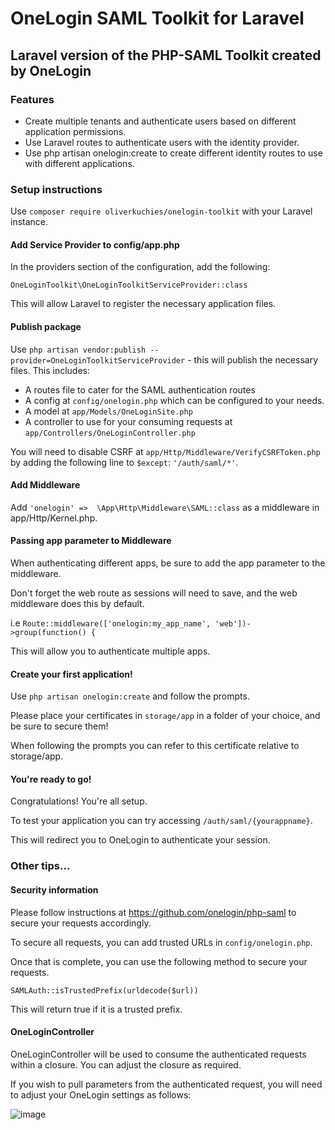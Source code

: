 # OneLogin SAML Toolkit for Laravel
## Laravel version of the PHP-SAML Toolkit created by OneLogin

### Features 
- Create multiple tenants and authenticate users based on different application permissions.
- Use Laravel routes to authenticate users with the identity provider.
- Use php artisan onelogin:create to create different identity routes to use with different applications.

### Setup instructions
Use `composer require oliverkuchies/onelogin-toolkit` with your Laravel instance.

#### Add Service Provider to config/app.php
In the providers section of the configuration, add the following:

`OneLoginToolkit\OneLoginToolkitServiceProvider::class`

This will allow Laravel to register the necessary application files.

#### Publish package
Use `php artisan vendor:publish --provider=OneLoginToolkitServiceProvider` - this will publish the necessary files.
This includes: 
- A routes file to cater for the SAML authentication routes
- A config at `config/onelogin.php` which can be configured to your needs.
- A model at `app/Models/OneLoginSite.php`
- A controller to use for your consuming requests at `app/Controllers/OneLoginController.php`

You will need to disable CSRF at `app/Http/Middleware/VerifyCSRFToken.php` by adding the following line to `$except`:
`'/auth/saml/*'`.

#### Add Middleware

Add `'onelogin' =>  \App\Http\Middleware\SAML::class` as a middleware in app/Http/Kernel.php.

#### Passing app parameter to Middleware

When authenticating different apps, be sure to add the app parameter to the middleware.

Don't forget the web route as sessions will need to save, and the web middleware does this by default.

i.e `Route::middleware(['onelogin:my_app_name', 'web'])->group(function() {`

This will allow you to authenticate multiple apps.

#### Create your first application! 
Use `php artisan onelogin:create` and follow the prompts.

Please place your certificates in `storage/app` in a folder of your choice, and be sure to secure them!

When following the prompts you can refer to this certificate relative to storage/app.

#### You're ready to go!
Congratulations! You're all setup. 

To test your application you can try accessing `/auth/saml/{yourappname}`. 

This will redirect you to OneLogin to authenticate your session.

### Other tips...

#### Security information

Please follow instructions at https://github.com/onelogin/php-saml to secure your requests accordingly.

To secure all requests, you can add trusted URLs in `config/onelogin.php`.

Once that is complete, you can use the following method to secure your requests.

`SAMLAuth::isTrustedPrefix(urldecode($url))`

This will return true if it is a trusted prefix.

#### OneLoginController

OneLoginController will be used to consume the authenticated requests within a closure. 
You can adjust the closure as required.

If you wish to pull parameters from the authenticated request, you will need to adjust your OneLogin settings as follows:

![image](https://i.imgur.com/GWDuS2b.png)